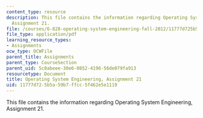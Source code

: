 ```yaml
---
content_type: resource
description: This file contains the information regarding Operating System Engineering,
  Assignment 21.
file: /courses/6-828-operating-system-engineering-fall-2012/11777d725b5a59b7ffcc5f462e5e1119_MIT6_828F12_assignment21.pdf
file_type: application/pdf
learning_resource_types:
- Assignments
ocw_type: OCWFile
parent_title: Assignments
parent_type: CourseSection
parent_uid: 5c0abeee-30e6-0852-4196-56de079fa913
resourcetype: Document
title: Operating System Engineering, Assignment 21
uid: 11777d72-5b5a-59b7-ffcc-5f462e5e1119
---
```

This file contains the information regarding Operating System Engineering, Assignment 21.

